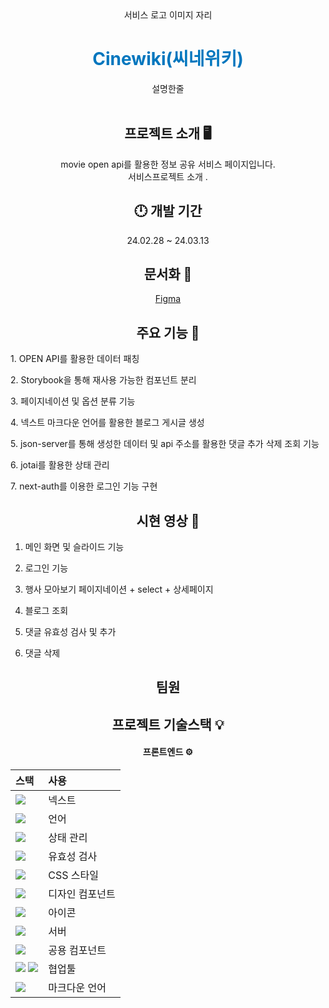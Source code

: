 <div align="middle">
 서비스 로고 이미지 자리 

<br />
  <h1 style="color:#0076be">Cinewiki(씨네위키) </h1>
  설명한줄
<br />
<br />
<h2>프로젝트 소개 🖥️ </h2>
movie open api를 활용한 정보 공유 서비스 페이지입니다. <br />
서비스프로젝트 소개 .

<h2>🕛 개발 기간</h2>
24.02.28 ~ 24.03.13

<h2>문서화 📝</h2>

[Figma](https://www.figma.com/file/LStbG51DcKnzpWTxhNrTyZ/TS-MovieTrailer?type=design&mode=design&t=uF6Sgnh7Md96qyhm-1)

<h2>주요 기능 🔨</h2>

<div align="left">
<p>1. OPEN API를 활용한 데이터 패칭</p>
<p>2. Storybook을 통해 재사용 가능한 컴포넌트 분리</p>
<p>3. 페이지네이션 및 옵션 분류 기능</p>
<p>4. 넥스트 마크다운 언어를 활용한 블로그 게시글 생성</p>
<p>5. json-server를 통해 생성한 데이터 및 api 주소를 활용한 댓글 추가 삭제 조회 기능</p> 
<p>6. jotai를 활용한 상태 관리</p>
<p>7. next-auth를 이용한 로그인 기능 구현<p>
</div>

<h2>시현 영상 🎥</h2>

<div align="left">

1. 메인 화면 및 슬라이드 기능 

2. 로그인 기능 <br/>

3. 행사 모아보기 페이지네이션 + select + 상세페이지

4. 블로그 조회 

5. 댓글 유효성 검사 및 추가

6. 댓글 삭제


</div>
<h2>팀원 </h2>



<h2 align='center'>프로젝트 기술스택 💡</h2>

#### 프론트엔드 ⚙️

| 스택                                                                                                                                                                                                              | 사용            |
| :---------------------------------------------------------------------------------------------------------------------------------------------------------------------------------------------------------------- | :-------------- |
| <img src="https://img.shields.io/badge/Next-000000?style=for-the-badge&logo=Next.js&logoColor=white">                                                                                                             | 넥스트          |
| <img src="https://img.shields.io/badge/TypeScript-3178C6?style=for-the-badge&logo=TypeScript&logoColor=white">                                                                                                    | 언어            |
| <img src="https://img.shields.io/badge/Jotai-171717?style=for-the-badge&logo=Jotai&logoColor=black">                                                                                                              | 상태 관리       |
| <img src="https://img.shields.io/badge/reacthookform-EC5990?style=for-the-badge&logo=reacthookform&logoColor=white">                                                                                              | 유효성 검사     |
| <img src="https://img.shields.io/badge/tailwind-06B6D4?style=for-the-badge&logo=tailwindcss&logoColor=white">                                                                                                     | CSS 스타일      |
| <img src="https://img.shields.io/badge/shadcn/ui-000000?style=for-the-badge&logo=shadcn/ui&logoColor=white">                                                                                                      | 디자인 컴포넌트 |
| <img src="https://img.shields.io/badge/fontawesome-528DD7?style=for-the-badge&logo=fontawesome&logoColor=white">                                                                                                  | 아이콘          |
| <img src="https://img.shields.io/badge/json:server-ECD53F?style=for-the-badge&logo=json&logoColor=white">                                                                                                         | 서버            |
| <img src="https://img.shields.io/badge/Storybook-FF4785?style=for-the-badge&logo=storybook&logoColor=white">                                                                                                      | 공용 컴포넌트   |
| <img src="https://img.shields.io/badge/eslint-4B32C3?style=for-the-badge&logo=eslint&logoColor=white"> <img src="https://img.shields.io/badge/prettier-F7B93E?style=for-the-badge&logo=prettier&logoColor=white"> | 협업툴          |
| <img src="https://img.shields.io/badge/mdx-1B1F24?style=for-the-badge&logo=mdx&logoColor=white">                                                                                                                  | 마크다운 언어   |

